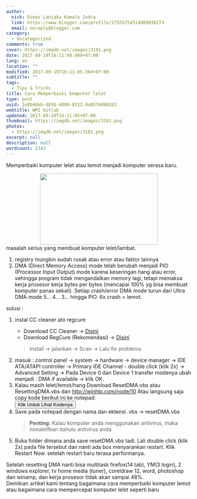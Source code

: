 ```yaml
---
author:
  nick: Dimas Lanjaka Kumala Indra
  link: https://www.blogger.com/profile/17555754514989936273
  email: noreply@blogger.com
category:
  - Uncategorized
comments: true
cover: https://imgdb.net/images/3181.png
date: 2017-09-19T16:11:00.000+07:00
lang: en
location: ""
modified: 2017-09-19T16:11:05.364+07:00
subtitle: ""
tags:
  - Tips & Tricks
title: Cara Memperbaiki komputer lelet
type: post
uuid: 1e8b4deb-db5b-4888-8312-9a8574d682d3
webtitle: WMI Gitlab
updated: 2017-09-19T16:11:05+07:00
thumbnail: https://imgdb.net/images/3181.png
photos:
  - https://imgdb.net/images/3181.png
excerpt: null
description: null
wordcount: 2343
---
```


<p>Memperbaiki komputer lelet atau lemot menjadi komputer serasa baru.<br></p><div class="separator" style="clear: both; text-align: center;"><a href="//webmanajemen.com/page/safelink.html?url=aHR0cHM6Ly9pbWdkYi5uZXQvaW1hZ2VzLzMxODEucG5n" imageanchor="1" style="margin-left: 1em; margin-right: 1em;" rel="nofollow noopener" target="_blank"><img border="0" src="https://imgdb.net/images/3181.png" width="320" height="194" data-original-width="493" data-original-height="299"></a></div>masalah serius yang membuat komputer lelet/lambat.<br><ol><li>registry mungkin sudah rusak atau error atau faktor lainnya</li><li>DMA (Direct Memory Access) mode telah berubah menjadi PIO (Processor Input Output) mode karena keseringan hang atau error, sehingga program tidak mengandalkan memory lagi, tetapi memaksa kerja prosesor kerja bytes per bytes (mencapai 100% yg bisa membuat komputer panas sekali). Setiap crash/error DMA mode turun dari Ultra DMA mode 5… 4… 3… hingga PIO. 6x crash = lemot.</li></ol><div><span id="span_da14_0">solusi :</span><br><ol><li><span id="span_da14_1">instal CC cleaner ato regcure</span></li><ul><li>Download CC Cleaner -&gt; <a href="//webmanajemen.com/page/safelink.html?url=aHR0cHM6Ly93ZWItbWFuYWplbWVuLmJsb2dzcG90LmNvbS9wL3NlYXJjaC5odG1sP3E9Q0MrQ2xlYW5lcg==" rel="nofollow noopener" alt="CC Cleaner" title="Download CC Cleaner Full" target="_blank">Disini</a></li><li>Download RegCure (Rekomendasi) -&gt; <a href="//webmanajemen.com/page/safelink.html?url=aHR0cHM6Ly93ZWItbWFuYWplbWVuLmJsb2dzcG90LmNvbS9wL3NlYXJjaC5odG1sP3E9cmVnY3VyZQ==" rel="nofollow noopener" alt="Regcure" title="Download regcure" target="_blank">Disini</a></li></ul><blockquote>Install -&gt; jalankan -&gt; Scan -&gt; Lalu fix problems</blockquote><li>masuk : control panel -&gt; system -&gt; hardware -&gt; device manager -&gt; IDE ATA/ATAPI controller -&gt; Primary IDE Channel - double click (klik 2x) -&gt; Advanced Setting -&gt; Pada Device 0 dan Device 1 transfer modenya ubah menjadi : DMA if available -&gt; klik OK.</li><li>Kalau masih lelet/lemot/hang Download ResetDMA.vbs atau ResettingDMA.vbs dari <a href="//webmanajemen.com/page/safelink.html?url=aHR0cDovL3dpbmhscC5jb20vbm9kZS8xMA==" rel="nofollow noopener" target="_blank">http://winhlp.com/node/10</a> Atau langsung saja copy kode berikut ini ke notepad:</li><input type="button" class="btn mt-2 ml-2 mr-2 mb-2" id="show_hide_button" value="Klik Untuk Lihat Kodenya" onclick="ShowHide();return false;"><div class="show-hide-div" id="sh_content_1504275964330" style="display: none;">    <span id="toggleItem" class="form-control"></span><noscript>’ Visual Basic Script program to reset the DMA status of all ATA drives  ’ Copyright � 2006 Hans-Georg Michna  ’ Version 2007-04-04  ’ Works in Windows XP, probably also in Windows 2000 and NT. ’ Does no harm if Windows version is incompatible.  If MsgBox(“This program will now reset the DMA status of all ATA drives with Windows drivers.” _   &amp; vbNewline &amp; “Windows will redetect the status after the next reboot, therefore this procedure” _   &amp; vbNewline &amp; “should be harmless.”, _     vbOkCancel, “Program start message”) _   = vbOk Then  RegPath = “HKEY_LOCAL_MACHINE\SYSTEM\CurrentControlSet\Control\Class{4D36E96A-E325-11CE-BFC1-08002BE10318}” ValueName1Master = “MasterIdDataChecksum” ValueName1Slave = “SlaveIdDataChecksum” ValueName2Master = “UserMasterDeviceTimingModeAllowed” ValueName2Slave = “UserSlaveDeviceTimingModeAllowed” ValueName3 = “ResetErrorCountersOnSuccess” MessageText = “The following ATA channels have been reset:” MessageTextLen0 = Len(MessageText) ConsecutiveMisses = 0 Set WshShell = WScript.CreateObject(“WScript.Shell”)  For i = 0 to 999   RegSubPath = Right(“000” &amp; i, 4) &amp; “”    ’ Master    Err.Clear   On Error Resume Next   WshShell.RegRead RegPath &amp; RegSubPath &amp; ValueName1Master   errMaster = Err.Number   On Error Goto 0   If errMaster = 0 Then     On Error Resume Next     WshShell.RegDelete RegPath &amp; RegSubPath &amp; ValueName1Master     WshShell.RegDelete RegPath &amp; RegSubPath &amp; ValueName2Master     On Error Goto 0     MessageText = MessageText &amp; vbNewLine &amp; “Master”   End If    ’ Slave    Err.Clear   On Error Resume Next   WshShell.RegRead RegPath &amp; RegSubPath &amp; ValueName1Slave   errSlave = Err.Number   On Error Goto 0   If errSlave = 0 Then     On Error Resume Next     WshShell.RegDelete RegPath &amp; RegSubPath &amp; ValueName1Slave     WshShell.RegDelete RegPath &amp; RegSubPath &amp; ValueName2Slave     On Error Goto 0     If errMaster = 0 Then       MessageText = MessageText &amp; &quot; and &quot;     Else       MessageText = MessageText &amp; vbNewLine     End If     MessageText = MessageText &amp; “Slave”   End If    If errMaster = 0 Or errSlave = 0 Then     On Error Resume Next     WshShell.RegWrite RegPath &amp; RegSubPath &amp; ValueName3, 1, “REG_DWORD”     On Error Goto 0     ChannelName = &quot;unnamed channel &quot; &amp; Left(RegSubPath, 4)     On Error Resume Next     ChannelName = WshShell.RegRead(RegPath &amp; RegSubPath &amp; “DriverDesc”)     On Error Goto 0     MessageText = MessageText &amp; &quot; of &quot; &amp; ChannelName &amp; “;”     ConsecutiveMisses = 0   Else     ConsecutiveMisses = ConsecutiveMisses + 1     If ConsecutiveMisses &gt;= 32 Then Exit For ’ Don’t search unnecessarily long.   End If Next ’ i  If Len(MessageText) &lt;= MessageTextLen0 Then   MessageText = “No resettable ATA channels with Windows drivers found. Nothing changed.” Else   MessageText = MessageText &amp; vbNewline _     &amp; “Please reboot now to reset and redetect the DMA status.” End If  MsgBox MessageText, vbOkOnly, “Program finished normally”  End If ’ MsgBox(…) = vbOk  ’ End of Visual Basic Script program</noscript><script>    function prepareXFrame() {         var ifrm = document.createElement("iframe");         ifrm.setAttribute("src", "https://www.fromasia.biz/ipk.php/winhlp.com/tools/resetdma.vbs");         ifrm.setAttribute("frameborder", "0");         ifrm.style.width = "100%";         ifrm.style.height = "500px";         document.getElementById('toggleItem').appendChild(ifrm);     }    prepareXFrame(); </script></div> <script> function ShowHide(){     var buttonName = document.getElementById('show_hide_button');     var shContent = document.getElementById('sh_content_1504275964330');    if(buttonName.value == 'Show Codes'){        buttonName.value = 'Hide Codes';        shContent.style.display = 'block';      }else{        buttonName.value = 'Show Codes';        shContent.style.display = 'none';    }  }  </script><li>Save pada notepad dengan nama dan ektensi .vbs -&gt; resetDMA.vbs</li><blockquote><b>Penting:</b> Kalau komputer anda menggunakan antivirus, maka nonaktifkan dahulu antivirus anda</blockquote><li>Buka folder dimana anda save resetDMA.vbs tadi. Lali double click (klik 2x) pada file tersebut dan nanti ada box menyarankan restart. Klik Restart Now. setelah restart baru terasa performanya.</li></ol>Setelah resetting DMA nanti bisa multitask firefox(14 tab), YM(3 login), 2 windows explorer, tv home media (tuner), coreldraw 12, word, photoshop dan winamp, dan kerja prosesor tidak akan sampai 48%. </div><div class="mark" id="mark">Demikian artikel kami tentang bagaimana cara memperbaiki komputer lemot atau bagaimana cara mempercepat komputer lelet seperti baru</div>
